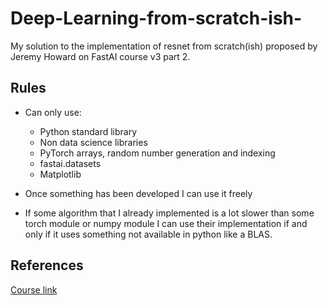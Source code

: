 # Deep-Learning-from-scratch-ish-

My solution to the implementation of resnet from scratch(ish) proposed by Jeremy Howard on FastAI course v3 part 2.

## Rules
* Can only use:
    * Python standard library
    * Non data science libraries
    * PyTorch arrays, random number generation and indexing
    * fastai.datasets
    * Matplotlib

* Once something has been developed I can use it freely
* If some algorithm that I already implemented is a lot slower than some torch module or numpy module I can use their implementation if and only if it uses something not available in python like a BLAS.

## References
[Course link](course.fast.ai)
